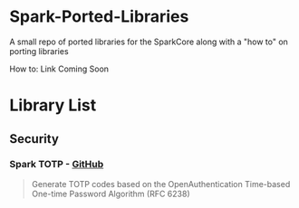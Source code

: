 Spark-Ported-Libraries
======================

A small repo of ported libraries for the SparkCore along with a "how to" on porting libraries

How to: Link Coming Soon

# Library List #
## Security ##
### Spark TOTP - [GitHub](https://github.com/harrisonhjones/SparkTOTP)

> Generate TOTP codes based on the OpenAuthentication Time-based One-time Password Algorithm (RFC 6238)
